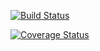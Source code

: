 [![Build Status](https://travis-ci.org/crcarrick/dissonance.svg?branch=develop)](https://travis-ci.org/crcarrick/dissonance)

[![Coverage Status](https://coveralls.io/repos/github/crcarrick/dissonance/badge.png?branch=develop)](https://coveralls.io/github/crcarrick/dissonance?branch=master)
